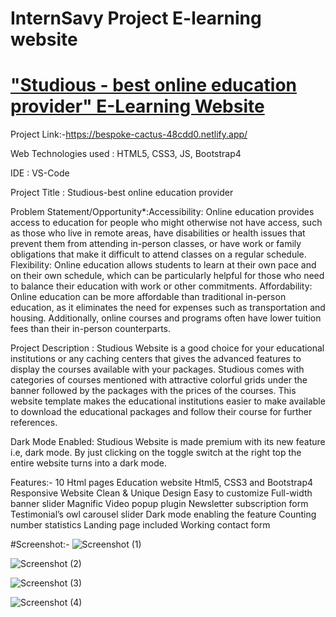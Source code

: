 # InternSavy Project E-learning website

# ["Studious - best online education provider" E-Learning Website](https://coruscating-cheesecake-b74866.netlify.app/)

Project Link:-https://bespoke-cactus-48cdd0.netlify.app/

Web Technologies used : HTML5, CSS3, JS, Bootstrap4

IDE : VS-Code

Project Title : Studious-best online education provider

Problem Statement/Opportunity*:Accessibility: Online education provides access to education for people who might otherwise not have access, such as those who live in remote areas, have disabilities or health issues that prevent them from attending in-person classes, or have work or family obligations that make it difficult to attend classes on a regular schedule.
Flexibility: Online education allows students to learn at their own pace and on their own schedule, which can be particularly helpful for those who need to balance their education with work or other commitments.
Affordability: Online education can be more affordable than traditional in-person education, as it eliminates the need for expenses such as transportation and housing. Additionally, online courses and programs often have lower tuition fees than their in-person counterparts.

Project Description : Studious Website  is a good choice for your educational institutions or any caching centers that gives the advanced features to display the courses available with your packages. Studious comes with categories of courses mentioned with attractive colorful grids under the banner followed by the packages with the prices of the courses. This website template makes the educational institutions easier to make available to download the educational packages and follow their course for further references.

Dark Mode Enabled:
Studious Website  is made premium with its new feature i.e, dark mode. By just clicking on the toggle switch at the right top the entire website turns into a dark mode.

Features:-
10 Html pages
Education website 
Html5, CSS3 and Bootstrap4
Responsive Website 
Clean & Unique Design
Easy to customize
Full-width banner slider
Magnific Video popup plugin
Newsletter subscription form
Testimonial’s owl carousel slider
Dark mode enabling the feature
Counting number statistics
Landing page included
Working contact form

#Screenshot:- 
![Screenshot (1)](https://github.com/Nikhilsingh8434/InternSavy_Nikhil_Level3_task/assets/125899805/11a2b14e-c8ec-46d4-8e72-923d9ef5536a)

![Screenshot (2)](https://github.com/Nikhilsingh8434/InternSavy_Nikhil_Level3_task/assets/125899805/586a2a71-fdd7-4f10-9162-c7e5f48c3ef6)

![Screenshot (3)](https://github.com/Nikhilsingh8434/InternSavy_Nikhil_Level3_task/assets/125899805/227baaaf-e61a-4ba7-9999-3af13f6011a7)

![Screenshot (4)](https://github.com/Nikhilsingh8434/InternSavy_Nikhil_Level3_task/assets/125899805/2ae313a7-b99f-4984-a08d-65e06e1192d3)




